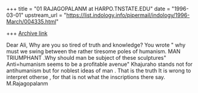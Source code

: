 +++
title = "01 RAJAGOPALANM at HARPO.TNSTATE.EDU"
date = "1996-03-01"
upstream_url = "https://list.indology.info/pipermail/indology/1996-March/004335.html"

+++
[Archive link](https://list.indology.info/pipermail/indology/1996-March/004335.html)

Dear Ali,
Why are you so tired of truth and knowledge? You wrote " why must we swing between the rather tiresome poles of humanism. MAN TRIUMPHANT .Why should man be subject of these sculptures" Anti=humanism seems to be a profitable avenue"
Khajuraho stands not for antihumanism but for noblest ideas of man . That is the truth
It is wrong to interpret otherse , for that is not what the
inscriptions there say.   M.Rajagopalanm




